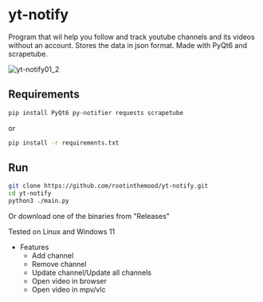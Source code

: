 # yt-notify
Program that wil help you follow and track youtube channels and its videos without an account. Stores the data in json format. Made with PyQt6 and scrapetube.

![yt-notify01_2](https://user-images.githubusercontent.com/105909072/169989558-b5eb0a02-8e46-4d82-ac0e-2ac865cde0a6.png)

## Requirements
```bash
pip install PyQt6 py-notifier requests scrapetube
```
or
```bash
pip install -r requirements.txt
```


## Run
```bash
git clone https://github.com/rootinthemood/yt-notify.git
cd yt-notify
python3 ./main.py
```

Or download one of the binaries from "Releases"

Tested on Linux and Windows 11


* Features
    * Add channel
    * Remove channel
    * Update channel/Update all channels
    * Open video in browser
    * Open video in mpv/vlc
